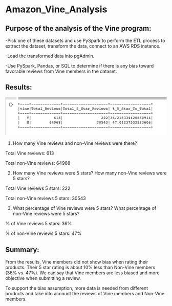 # Amazon_Vine_Analysis

## Purpose of the analysis of the Vine program:
-Pick one of these datasets and use PySpark to perform the ETL process to extract the dataset, transform the data, connect to an AWS RDS instance.

-Load the transformed data into pgAdmin. 

-Use PySpark, Pandas, or SQL to determine if there is any bias toward favorable reviews from Vine members in the dataset.

## Results:
![Final count.png](https://github.com/neesha2022/Amazon_Vine_Analysis/blob/main/Images/Final%20count.png)
1. How many Vine reviews and non-Vine reviews were there?

Total Vine reviews: 613

Total non-Vine reviews: 64968

2. How many Vine reviews were 5 stars? How many non-Vine reviews were 5 stars?

Total Vine reviews 5 stars: 222

Total non-Vine reviews 5 stars: 30543

3. What percentage of Vine reviews were 5 stars? What percentage of non-Vine reviews were 5 stars?

% of Vine reviews 5 stars: 36%

% of non-Vine reviews 5 stars: 47%

## Summary:
From the results, Vine members did not show bias when rating their products. Their 5 star rating is about 10% less than Non-Vine members (36% vs. 47%). We can say that Vine members are less biased and more objective when submitting a review. 

To support the bias assumption, more data is needed from different products and take into account the reviews of Vine members and Non-Vine members.
